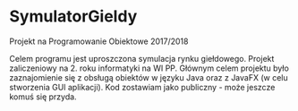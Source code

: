 # SymulatorGieldy
Projekt na Programowanie Obiektowe 2017/2018

Celem programu jest uproszczona symulacja rynku giełdowego. Projekt zaliczeniowy na 2. roku informatyki na WI PP.
Głównym celem projektu było zaznajomienie się z obsługą obiektów w języku Java oraz z JavaFX (w celu stworzenia GUI aplikacji).
Kod zostawiam jako publiczny - może jeszcze komuś się przyda.
